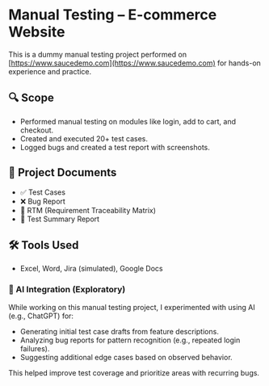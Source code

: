 # Manual Testing – E-commerce Website

This is a dummy manual testing project performed on [https://www.saucedemo.com](https://www.saucedemo.com) for hands-on experience and practice.

## 🔍 Scope
- Performed manual testing on modules like login, add to cart, and checkout.
- Created and executed 20+ test cases.
- Logged bugs and created a test report with screenshots.

## 📁 Project Documents
- ✅ Test Cases
- ❌ Bug Report
- 🔁 RTM (Requirement Traceability Matrix)
- 📝 Test Summary Report

## 🛠️ Tools Used
- Excel, Word, Jira (simulated), Google Docs

### 🧠 AI Integration (Exploratory)
While working on this manual testing project, I experimented with using AI (e.g., ChatGPT) for:
- Generating initial test case drafts from feature descriptions.
- Analyzing bug reports for pattern recognition (e.g., repeated login failures).
- Suggesting additional edge cases based on observed behavior.

This helped improve test coverage and prioritize areas with recurring bugs.
